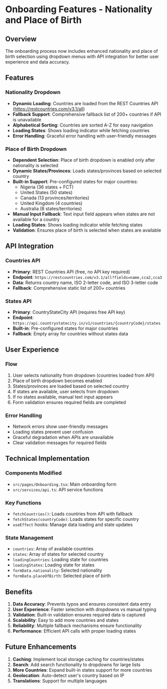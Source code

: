 # Onboarding Features - Nationality and Place of Birth

## Overview
The onboarding process now includes enhanced nationality and place of birth selection using dropdown menus with API integration for better user experience and data accuracy.

## Features

### Nationality Dropdown
- **Dynamic Loading**: Countries are loaded from the REST Countries API (https://restcountries.com/v3.1/all)
- **Fallback Support**: Comprehensive fallback list of 200+ countries if API is unavailable
- **Alphabetical Sorting**: Countries are sorted A-Z for easy navigation
- **Loading States**: Shows loading indicator while fetching countries
- **Error Handling**: Graceful error handling with user-friendly messages

### Place of Birth Dropdown
- **Dependent Selection**: Place of birth dropdown is enabled only after nationality is selected
- **Dynamic States/Provinces**: Loads states/provinces based on selected country
- **Built-in Support**: Pre-configured states for major countries:
  - Nigeria (36 states + FCT)
  - United States (50 states)
  - Canada (13 provinces/territories)
  - United Kingdom (4 countries)
  - Australia (8 states/territories)
- **Manual Input Fallback**: Text input field appears when states are not available for a country
- **Loading States**: Shows loading indicator while fetching states
- **Validation**: Ensures place of birth is selected when states are available

## API Integration

### Countries API
- **Primary**: REST Countries API (free, no API key required)
- **Endpoint**: `https://restcountries.com/v3.1/all?fields=name,cca2,cca3`
- **Data**: Returns country name, ISO 2-letter code, and ISO 3-letter code
- **Fallback**: Comprehensive static list of 200+ countries

### States API
- **Primary**: CountryStateCity API (requires free API key)
- **Endpoint**: `https://api.countrystatecity.in/v1/countries/{countryCode}/states`
- **Built-in**: Pre-configured states for major countries
- **Fallback**: Empty array for countries without states data

## User Experience

### Flow
1. User selects nationality from dropdown (countries loaded from API)
2. Place of birth dropdown becomes enabled
3. States/provinces are loaded based on selected country
4. If states are available, user selects from dropdown
5. If no states available, manual text input appears
6. Form validation ensures required fields are completed

### Error Handling
- Network errors show user-friendly messages
- Loading states prevent user confusion
- Graceful degradation when APIs are unavailable
- Clear validation messages for required fields

## Technical Implementation

### Components Modified
- `src/pages/Onboarding.tsx`: Main onboarding form
- `src/services/api.ts`: API service functions

### Key Functions
- `fetchCountries()`: Loads countries from API with fallback
- `fetchStates(countryCode)`: Loads states for specific country
- `useEffect` hooks: Manage data loading and state updates

### State Management
- `countries`: Array of available countries
- `states`: Array of states for selected country
- `loadingCountries`: Loading state for countries
- `loadingStates`: Loading state for states
- `formData.nationality`: Selected nationality
- `formData.placeOfBirth`: Selected place of birth

## Benefits

1. **Data Accuracy**: Prevents typos and ensures consistent data entry
2. **User Experience**: Faster selection with dropdowns vs manual typing
3. **Validation**: Built-in validation ensures required data is captured
4. **Scalability**: Easy to add more countries and states
5. **Reliability**: Multiple fallback mechanisms ensure functionality
6. **Performance**: Efficient API calls with proper loading states

## Future Enhancements

1. **Caching**: Implement local storage caching for countries/states
2. **Search**: Add search functionality to dropdowns for large lists
3. **More Countries**: Expand built-in states support for more countries
4. **Geolocation**: Auto-detect user's country based on IP
5. **Translations**: Support for multiple languages 